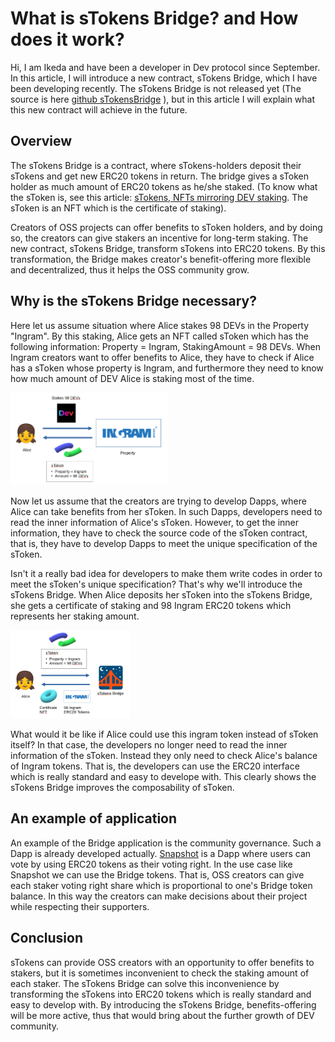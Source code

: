 # What is sTokens Bridge? and How does it work?
Hi, I am Ikeda and have been a developer in Dev protocol since September.
In this article, I will introduce a new contract, sTokens Bridge, which I have been developing recently.
The sTokens Bridge is not released yet (The source is here [github sTokensBridge](https://github.com/dev-protocol/s-tokens-bridge) ),
but in this article I will explain what this new contract will achieve in the future.

## Overview
The sTokens Bridge is a contract, where sTokens-holders deposit their sTokens and get new ERC20 tokens in return.
The bridge gives a sToken holder as much amount of ERC20 tokens as he/she staked. 
(To know what the sToken is, see this article: [sTokens, NFTs mirroring DEV staking](https://medium.com/devprtcl/stokens-nfts-mirroring-dev-staking-b41f93d0f8a6).
The sToken is an NFT which is the certificate of staking).

Creators of OSS projects can offer benefits to sToken holders, 
and by doing so, the creators can give stakers an incentive for long-term staking.
The new contract, sTokens Bridge, transform sTokens into ERC20 tokens.
By this transformation, 
the Bridge makes creator's benefit-offering more flexible and decentralized, thus it helps the OSS community grow.

## Why is the sTokens Bridge necessary?
Here let us assume situation where Alice stakes 98 DEVs in the Property "Ingram".
By this staking, Alice gets an NFT called sToken
which has the following information: Property = Ingram, StakingAmount = 98 DEVs.
When Ingram creators want to offer benefits to Alice,
they have to check if Alice has a sToken whose property is Ingram,
and furthermore they need to know how much amount of DEV Alice is staking most of the time.

<img src="sTokens.png" width="50%">

Now let us assume that the creators are trying to develop Dapps, where Alice can take benefits from her sToken.
In such Dapps, developers need to read the inner information of Alice's sToken. 
However, to get the inner information,
they have to check the source code of the sToken contract,
that is, they have to develop Dapps to meet the unique specification of the sToken.

Isn't it a really bad idea for developers to make them write codes in order to meet the sToken's unique specification?
That's why we'll introduce the sTokens Bridge.
When Alice deposits her sToken into the sTokens Bridge,
she gets a certificate of staking and 98 Ingram ERC20 tokens which represents her staking amount.

<img src="sTokensBridge.png" width="38%">

What would it be like if Alice could use this ingram token instead of sToken itself?
In that case, the developers no longer need to read the inner information of the sToken.
Instead they only need to check Alice's balance of Ingram tokens.
That is, the developers can use the ERC20 interface which is really standard and easy to develope with.
This clearly shows the sTokens Bridge improves the composability of sToken.

## An example of application
An example of the Bridge application is the community governance.
Such a Dapp is already developed actually.
[Snapshot](snapshot.org) is a Dapp where users can vote by using ERC20 tokens as their voting right.
In the use case like Snapshot we can use the Bridge tokens.
That is, OSS creators can give each staker voting right share which is proportional to one's Bridge token balance.
In this way the creators can make decisions about their project while respecting their supporters.

## Conclusion
sTokens can provide OSS creators with an opportunity to offer benefits to stakers,
but it is sometimes inconvenient to check the staking amount of each staker.
The sTokens Bridge can solve this inconvenience by transforming the sTokens into ERC20 tokens which is really standard and easy to develop with.
By introducing the sTokens Bridge, benefits-offering will be more active,
thus that would bring about the further growth of DEV community.



